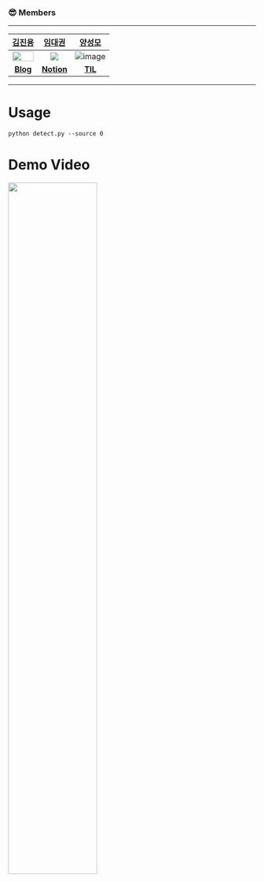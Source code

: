 ### 😎 Members

---

|[김진용](https://github.com/Kim-jy0819) | [임대권](https://github.com/LimDK55) | [양성모](https://github.com/YsungMo)|                                     
| :-------------------------------------------------------------------------------------------------------------: | :-------------------------------------------------------------------------------------------------------------: | :-----------------------------------------------------------------------------------------------: | 
| <img src="https://user-images.githubusercontent.com/63527907/140073918-839313ff-76f0-4bd1-a1da-2b68880c8f43.png" width="100%" height="10%"> | <img src="https://user-images.githubusercontent.com/63527907/145676327-e64f027d-19a7-4dc7-b67d-91db96b24d6f.png">|          ![image](https://avatars.githubusercontent.com/u/52789601?s=40&v=4) | 
| [**Blog**](https://near-prawn-9c5.notion.site/Naver-Boost-Camp-AI-Tech-2-2e4303f8bd2e4f36be8916d04cbd123a)                                                                                                                | [**Notion**](https://bubbly-cost-eda.notion.site/AI-boostcamp-memo-2f012708dd2645bb9962679ad51c6490)                                                                                                                | [**TIL**](https://fair-dahlia-cc2.notion.site/BoostCamp-AI-Tech-48bd706756aa49e0b74ca2d2ffda962a) |

---

# Usage
```
python detect.py --source 0
```

# Demo Video
<img src="https://user-images.githubusercontent.com/63527907/145675982-89983c45-0137-4859-bfae-6203899a1cd2.png" width="60%" height="60%">